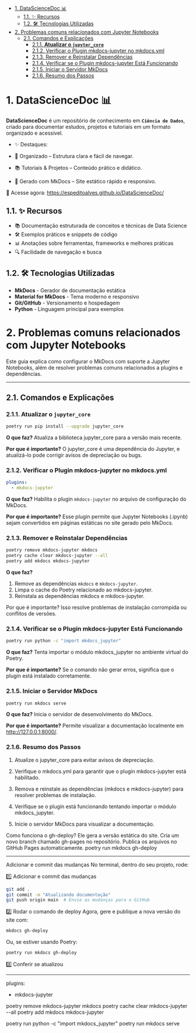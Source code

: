 - [1. DataScienceDoc 📊](#1-datasciencedoc-)
  - [1.1. ✨ Recursos](#11--recursos)
  - [1.2. 🛠️ Tecnologias Utilizadas](#12-️-tecnologias-utilizadas)
- [2. Problemas comuns relacionados com Jupyter Notebooks](#2-problemas-comuns-relacionados-com-jupyter-notebooks)
  - [2.1. Comandos e Explicações](#21-comandos-e-explicações)
    - [2.1.1. **Atualizar o `jupyter_core`**](#211-atualizar-o-jupyter_core)
    - [2.1.2. Verificar o Plugin mkdocs-jupyter no mkdocs.yml](#212-verificar-o-plugin-mkdocs-jupyter-no-mkdocsyml)
    - [2.1.3. Remover e Reinstalar Dependências](#213-remover-e-reinstalar-dependências)
    - [2.1.4. Verificar se o Plugin mkdocs-jupyter Está Funcionando](#214-verificar-se-o-plugin-mkdocs-jupyter-está-funcionando)
    - [2.1.5. Iniciar o Servidor MkDocs](#215-iniciar-o-servidor-mkdocs)
    - [2.1.6. Resumo dos Passos](#216-resumo-dos-passos)

# 1. DataScienceDoc 📊

**DataScienceDoc** é um repositório de conhecimento em **`Ciência de Dados`**, criado para documentar estudos, projetos e tutoriais em um formato organizado e acessível.

- ✨ Destaques:

- 📂 Organizado – Estrutura clara e fácil de navegar.

- 📚 Tutoriais & Projetos – Conteúdo prático e didático.

- 🚀 Gerado com MkDocs – Site estático rápido e responsivo.

🔗 Acesse agora: https://espeditoalves.github.io/DataScienceDoc/

## 1.1. ✨ Recursos

- 📚 Documentação estruturada de conceitos e técnicas de Data Science
- 🛠️ Exemplos práticos e snippets de código
- 📊 Anotações sobre ferramentas, frameworks e melhores práticas
- 🔍 Facilidade de navegação e busca

## 1.2. 🛠️ Tecnologias Utilizadas

- **MkDocs** - Gerador de documentação estática
- **Material for MkDocs** - Tema moderno e responsivo
- **Git/GitHub** - Versionamento e hospedagem
- **Python** - Linguagem principal para exemplos


# 2. Problemas comuns relacionados com Jupyter Notebooks

Este guia explica como configurar o MkDocs com suporte a Jupyter Notebooks, além de resolver problemas comuns relacionados a plugins e dependências.

---

## 2.1. Comandos e Explicações

### 2.1.1. **Atualizar o `jupyter_core`**
```bash
poetry run pip install --upgrade jupyter_core
```
**O que faz?** Atualiza a biblioteca jupyter_core para a versão mais recente.

**Por que é importante?** O jupyter_core é uma dependência do Jupyter, e atualizá-lo pode corrigir avisos de depreciação ou bugs.

### 2.1.2. Verificar o Plugin mkdocs-jupyter no mkdocs.yml
```yaml
plugins:
  - mkdocs-jupyter
```
**O que faz?** Habilita o plugin `mkdocs-jupyter` no arquivo de configuração do MkDocs.

**Por que é importante?** Esse plugin permite que Jupyter Notebooks (.ipynb) sejam convertidos em páginas estáticas no site gerado pelo MkDocs.

### 2.1.3. Remover e Reinstalar Dependências
``` bash
poetry remove mkdocs-jupyter mkdocs
poetry cache clear mkdocs-jupyter --all
poetry add mkdocs mkdocs-jupyter
```
**O que faz?** 
1. Remove as dependências `mkdocs` e `mkdocs-jupyter`.
2. Limpa o cache do Poetry relacionado ao mkdocs-jupyter.
3. Reinstala as dependências mkdocs e mkdocs-jupyter.

Por que é importante? Isso resolve problemas de instalação corrompida ou conflitos de versões.

### 2.1.4. Verificar se o Plugin mkdocs-jupyter Está Funcionando
```bash
poetry run python -c "import mkdocs_jupyter"
```
**O que faz?** Tenta importar o módulo mkdocs_jupyter no ambiente virtual do Poetry.

**Por que é importante?** Se o comando não gerar erros, significa que o plugin está instalado corretamente.

### 2.1.5. Iniciar o Servidor MkDocs
``` bash
poetry run mkdocs serve
```

**O que faz?** Inicia o servidor de desenvolvimento do MkDocs.

**Por que é importante?** Permite visualizar a documentação localmente em http://127.0.0.1:8000/.


### 2.1.6. Resumo dos Passos

1. Atualize o jupyter_core para evitar avisos de depreciação.

2. Verifique o mkdocs.yml para garantir que o plugin mkdocs-jupyter está habilitado.

3. Remova e reinstale as dependências (mkdocs e mkdocs-jupyter) para resolver problemas de instalação.

4. Verifique se o plugin está funcionando tentando importar o módulo mkdocs_jupyter.

5. Inicie o servidor MkDocs para visualizar a documentação.

Como funciona o gh-deploy?
Ele gera a versão estática do site.
Cria um novo branch chamado gh-pages no repositório.
Publica os arquivos no GitHub Pages automaticamente.
poetry run mkdocs gh-deploy

--- 

Adicionar e commit das mudanças
No terminal, dentro do seu projeto, rode:

1️⃣ Adicionar e commit das mudanças
```sh
git add .
git commit -m "Atualizando documentação"
git push origin main  # Envie as mudanças para o GitHub
```
2️⃣ Rodar o comando de deploy
Agora, gere e publique a nova versão do site com:

```sh
mkdocs gh-deploy
```
Ou, se estiver usando Poetry:

```sh
poetry run mkdocs gh-deploy
```
3️⃣ Conferir se atualizou


------------
plugins:
  - mkdocs-jupyter


poetry remove mkdocs-jupyter mkdocs
poetry cache clear mkdocs-jupyter --all
poetry add mkdocs mkdocs-jupyter

poetry run python -c "import mkdocs_jupyter"
poetry run mkdocs serve

